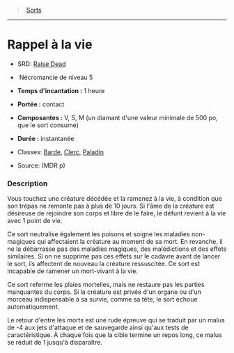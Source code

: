 ﻿---
!SpellItem
Family: SpellHD
Name: Rappel à la vie
Type: Nécromancie
Level: 5
CastingTime: 1 heure
Range: contact
Components: V, S, M (un diamant d'une valeur minimale de 500 po, que le sort consume)
Duration: instantanée
Classes: '[Barde](hd_bard.md), [Clerc](hd_cleric.md), [Paladin](hd_paladin.md)'
Source: (MDR p)
AltName: '[Raise Dead](srd_spells_raise_dead.md)'
Id: spells_hd.md#rappel-à-la-vie
ParentLink: spells_hd.md#sorts
ParentName: Sorts
NameLevel: 1
Attributes:
  Name: Rappel à la vie
  Markdown: >+
    # <!--Name-->Rappel à la vie<!--/Name-->


    - SRD: <!--AltName-->[Raise Dead](srd_spells_raise_dead.md)<!--/AltName-->


    -  <!--Type-->Nécromancie<!--/Type--> de niveau <!--Level-->5<!--/Level-->


    - **Temps d'incantation :** <!--CastingTime-->1 heure<!--/CastingTime-->


    - **Portée :** <!--Range-->contact<!--/Range-->


    - **Composantes :** <!--Components-->V, S, M (un diamant d'une valeur minimale de 500 po, que le sort consume)<!--/Components-->


    - **Durée :** <!--Duration-->instantanée<!--/Duration-->


    - Classes: <!--Classes-->[Barde](hd_bard.md), [Clerc](hd_cleric.md), [Paladin](hd_paladin.md)<!--/Classes-->


    - Source: <!--Source-->(MDR p)<!--/Source-->


    ### Description


    Vous touchez une créature décédée et la ramenez à la vie, à condition que son trépas ne remonte pas à plus de 10 jours. Si l'âme de la créature est désireuse de rejoindre son corps et libre de le faire, le défunt revient à la vie avec 1 point de vie.


    Ce sort neutralise également les poisons et soigne les maladies non-magiques qui affectaient la créature au moment de sa mort. En revanche, il ne la débarrasse pas des maladies magiques, des malédictions et des effets similaires. Si on ne supprime pas ces effets sur le cadavre avant de lancer le sort, ils affectent de nouveau la créature ressuscitée. Ce sort est incapable de ramener un mort-vivant à la vie.


    Ce sort referme les plaies mortelles, mais ne restaure pas les parties manquantes du corps. Si la créature est privée d'un organe ou d'un morceau indispensable à sa survie, comme sa tête, le sort échoue automatiquement.


    Le retour d'entre les morts est une rude épreuve qui se traduit par un malus de -4 aux jets d'attaque et de sauvegarde ainsi qu'aux tests de caractéristique. À chaque fois que la cible termine un repos long, ce malus se réduit de 1 jusqu'à disparaître.

  AltName: '[Raise Dead](srd_spells_raise_dead.md)'
  Type: Nécromancie
  Level: 5
  CastingTime: 1 heure
  Range: contact
  Components: V, S, M (un diamant d'une valeur minimale de 500 po, que le sort consume)
  Duration: instantanée
  Classes: '[Barde](hd_bard.md), [Clerc](hd_cleric.md), [Paladin](hd_paladin.md)'
  Source: (MDR p)
AttributesDictionary: >+
  Name: Rappel à la vie

  Markdown: >+

    # <!--Name-->Rappel à la vie<!--/Name-->





    - SRD: <!--AltName-->[Raise Dead](srd_spells_raise_dead.md)<!--/AltName-->





    -  <!--Type-->Nécromancie<!--/Type--> de niveau <!--Level-->5<!--/Level-->





    - **Temps d'incantation :** <!--CastingTime-->1 heure<!--/CastingTime-->





    - **Portée :** <!--Range-->contact<!--/Range-->





    - **Composantes :** <!--Components-->V, S, M (un diamant d'une valeur minimale de 500 po, que le sort consume)<!--/Components-->





    - **Durée :** <!--Duration-->instantanée<!--/Duration-->





    - Classes: <!--Classes-->[Barde](hd_bard.md), [Clerc](hd_cleric.md), [Paladin](hd_paladin.md)<!--/Classes-->





    - Source: <!--Source-->(MDR p)<!--/Source-->





    ### Description





    Vous touchez une créature décédée et la ramenez à la vie, à condition que son trépas ne remonte pas à plus de 10 jours. Si l'âme de la créature est désireuse de rejoindre son corps et libre de le faire, le défunt revient à la vie avec 1 point de vie.





    Ce sort neutralise également les poisons et soigne les maladies non-magiques qui affectaient la créature au moment de sa mort. En revanche, il ne la débarrasse pas des maladies magiques, des malédictions et des effets similaires. Si on ne supprime pas ces effets sur le cadavre avant de lancer le sort, ils affectent de nouveau la créature ressuscitée. Ce sort est incapable de ramener un mort-vivant à la vie.





    Ce sort referme les plaies mortelles, mais ne restaure pas les parties manquantes du corps. Si la créature est privée d'un organe ou d'un morceau indispensable à sa survie, comme sa tête, le sort échoue automatiquement.





    Le retour d'entre les morts est une rude épreuve qui se traduit par un malus de -4 aux jets d'attaque et de sauvegarde ainsi qu'aux tests de caractéristique. À chaque fois que la cible termine un repos long, ce malus se réduit de 1 jusqu'à disparaître.



  AltName: '[Raise Dead](srd_spells_raise_dead.md)'

  Type: Nécromancie

  Level: 5

  CastingTime: 1 heure

  Range: contact

  Components: V, S, M (un diamant d'une valeur minimale de 500 po, que le sort consume)

  Duration: instantanée

  Classes: '[Barde](hd_bard.md), [Clerc](hd_cleric.md), [Paladin](hd_paladin.md)'

  Source: (MDR p)

---
> [Sorts](hd_spells.md)

---

# Rappel à la vie

- SRD: [Raise Dead](srd_spells_raise_dead.md)

-  Nécromancie de niveau 5

- **Temps d'incantation :** 1 heure

- **Portée :** contact

- **Composantes :** V, S, M (un diamant d'une valeur minimale de 500 po, que le sort consume)

- **Durée :** instantanée

- Classes: [Barde](hd_bard.md), [Clerc](hd_cleric.md), [Paladin](hd_paladin.md)

- Source: (MDR p)

### Description

Vous touchez une créature décédée et la ramenez à la vie, à condition que son trépas ne remonte pas à plus de 10 jours. Si l'âme de la créature est désireuse de rejoindre son corps et libre de le faire, le défunt revient à la vie avec 1 point de vie.

Ce sort neutralise également les poisons et soigne les maladies non-magiques qui affectaient la créature au moment de sa mort. En revanche, il ne la débarrasse pas des maladies magiques, des malédictions et des effets similaires. Si on ne supprime pas ces effets sur le cadavre avant de lancer le sort, ils affectent de nouveau la créature ressuscitée. Ce sort est incapable de ramener un mort-vivant à la vie.

Ce sort referme les plaies mortelles, mais ne restaure pas les parties manquantes du corps. Si la créature est privée d'un organe ou d'un morceau indispensable à sa survie, comme sa tête, le sort échoue automatiquement.

Le retour d'entre les morts est une rude épreuve qui se traduit par un malus de -4 aux jets d'attaque et de sauvegarde ainsi qu'aux tests de caractéristique. À chaque fois que la cible termine un repos long, ce malus se réduit de 1 jusqu'à disparaître.

